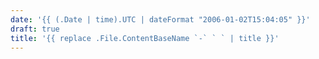 ```yaml
---
date: '{{ (.Date | time).UTC | dateFormat "2006-01-02T15:04:05" }}'
draft: true
title: '{{ replace .File.ContentBaseName `-` ` ` | title }}'
---
```


